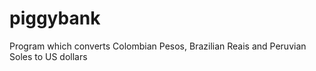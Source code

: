 # piggybank
Program which converts Colombian Pesos, Brazilian Reais and Peruvian Soles to US dollars
